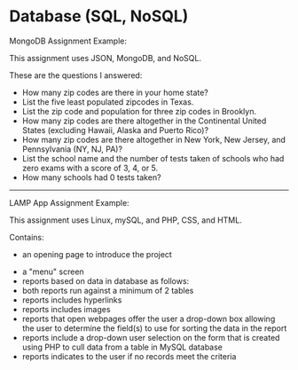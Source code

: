 # Database (SQL, NoSQL)

MongoDB Assignment Example:

This assignment uses JSON, MongoDB, and NoSQL.

These are the questions I answered:
- How many zip codes are there in your home state?
- List the five least populated zipcodes in Texas.
- List the zip code and population for three zip codes in Brooklyn.
- How many zip codes are there altogether in the Continental United States (excluding Hawaii, Alaska and Puerto Rico)?
- How many zip codes are there altogether in New York, New Jersey, and Pennsylvania (NY, NJ, PA)?
- List the school name and the number of tests taken of schools who had zero exams with a score of 3, 4, or 5. 
- How many schools had 0 tests taken?


-----------------


LAMP App Assignment Example:

This assignment uses Linux, mySQL, and PHP, CSS, and HTML. 

Contains:
+ an opening page to introduce the project
 - a "menu" screen
 - reports based on data in database as follows:
  - both reports run against a minimum of 2 tables
  - reports includes hyperlinks
  - reports includes images
  - reports that open webpages offer the user a drop-down box allowing the user to determine the field(s) to use for sorting 
  the data in the report
  - reports include a drop-down user selection on the form that is created using PHP to cull data from a table in MySQL database
  - reports indicates to the user if no records meet the criteria 